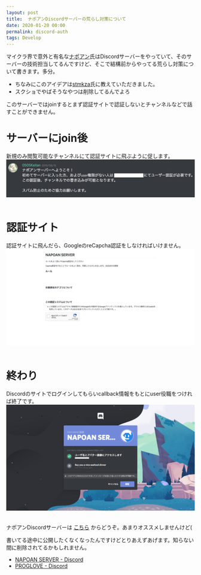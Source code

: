 ```yaml
---
layout: post
title:  ナポアンDiscordサーバーの荒らし対策について
date: 2020-01-20 00:00
permalink: discord-auth
tags: Develop
---
```

マイクラ界で意外と有名な<a href="https://napoan.com">ナポアン</a>氏はDiscordサーバーをやっていて、そのサーバーの技術担当してるんですけど、そこで結構前からやってる荒らし対策について書きます。多分。

 - ちなみにこのアイデアは<a href="https://twitter.com/stmkza">stmkza</a>氏に教えていただきました。
 - スクショでやばそうなやつは削除してるんでよろ

このサーバーではjoinするとまず認証サイトで認証しないとチャンネルなどで話すことができません。

# サーバーにjoin後
新規のみ閲覧可能なチャンネルにて認証サイトに飛ぶように促します。
<img src="assets/images/2020-01-20-01.png">
<br><br>

# 認証サイト
認証サイトに飛んだら、GoogleのreCapcha認証をしなければいけません。
<img src="assets/images/2020-01-20-02.png">
<br><br>

# 終わり
Discordのサイトでログインしてもらいcallback情報をもとにuser役職をつければ終了です。
<img src="assets/images/2020-01-20-03.png">
<br><br>

ナポアンDiscordサーバーは <a href="https://discord.gg/GUSKXZZ">こちら</a> からどうぞ。あまりオススメしませんけど(

書いてる途中に公開したくなくなったんですけどとりあえずあげます。知らない間に削除されてるかもしれません。


 - <a href="https://discord.gg/GUSKXZZ">NAPOAN SERVER - Discord</a>
 - <a href="https://discord.gg/gNkUbpb">PROGLOVE - Discord</a>